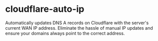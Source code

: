 # cloudflare-auto-ip
Automatically updates DNS A records on Cloudflare with the server's current WAN IP address. Eliminate the hassle of manual IP updates and ensure your domains always point to the correct address.
